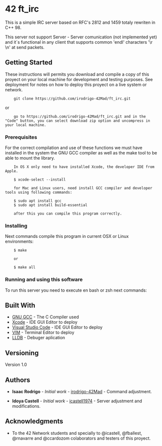 # 42 ft_irc

This is a simple IRC server based on RFC's 2812 and 1459 totaly rewriten in C++ 98.

This server not support Server - Server comunication (not implemented yet) and it´s functional in any client that supports common 'endl' characters '\r \n' at send packets.

## Getting Started

These instructions will permits you download and compile a copy of this proyect on your local machine for development and testing purposes. See deployment for notes on how to deploy this proyect on a live system or network.

```
	git clone https://github.com/irodrigo-42Mad/ft_irc.git
```
or

```
	go to https://github.com/irodrigo-42Mad/ft_irc.git and in the "Code" button, you can select download zip option and uncompress in your local machine.
```

### Prerequisites

For the correct compilation and use of these functions we must have installed in the system the GNU GCC compiler as well as the make tool to be able to mount the library.

```
	In OS X only need to have installed Xcode, the developer IDE from Apple. 
	
	$ xcode-select --install

	for Mac and Linux users, need install GCC compiler and developer tools using following commands:
	
	$ sudo apt install gcc
	$ sudo apt install build-essential

	after this you can compile this program correctly.

```

### Installing

Next commands compile this program in current OSX or Linux environments:

```
	$ make
	
	or
	
	$ make all
```

### Running and using this software

To run this server you need to execute en bash or zsh next commands:



## Built With

* [GNU GCC](https://gcc.gnu.org) - The C Compiler used
* [Xcode](https://developer.apple.com/xcode/) - IDE GUI Editor to deploy
* [Visual Studio Code](https://code.visualstudio.com/docs/) - IDE GUI Editor to deploy
* [VIM](https://www.vim.org/download.php) - Terminal Editor to deploy
* [LLDB](https://lldb.llvm.org) - Debuger aplication


## Versioning

Version 1.0 

## Authors

* **Isaac Rodrigo** - *Initial work* - [irodrigo-42Mad](https://github.com/irodrigo-42Mad/ft_irc) - Command adjustment.

* **Idoya Castell** - *Initial work* - [icastell1974](https://github.com/irodrigo-42Mad/ft_irc) - Server adjustment and modifications.

## Acknowledgments

* To the 42 Network students and specially to @icastell, @fballest, @rnavarre and @ccardozom colaborators and testers of this proyect.
